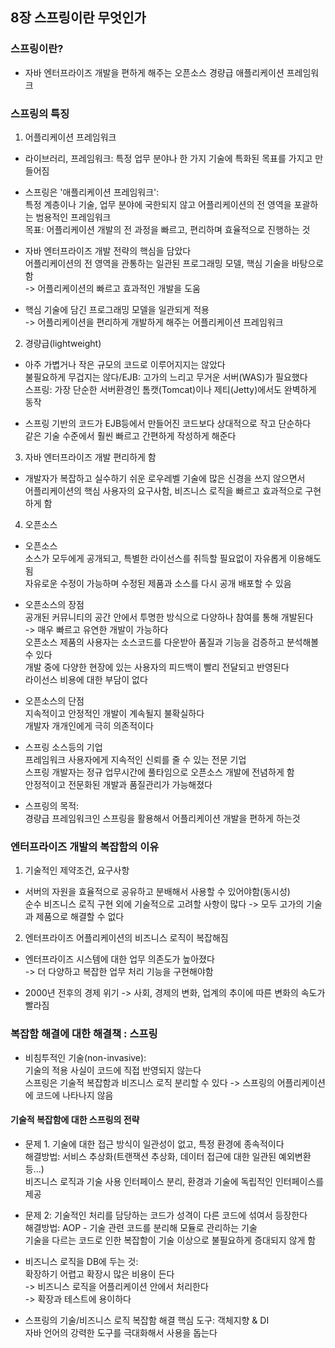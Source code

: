 ## 8장 스프링이란 무엇인가

### 스프링이란?

+ 자바 엔터프라이즈 개발을 편하게 해주는 오픈소스 경량급 애플리케이션 프레임워크

### 스프링의 특징

1. 어플리케이션 프레임워크

+ 라이브러리, 프레임워크: 특정 업무 분야나 한 가지 기술에 특화된 목표를 가지고 만들어짐

+ 스프링은 '애플리케이션 프레임워크':<br>
특정 계층이나 기술, 업무 분야에 국한되지 않고 어플리케이션의 전 영역을 포괄하는 범용적인 프레임워크<br>
목표: 어플리케이션 개발의 전 과정을 빠르고, 편리하며 효율적으로 진행하는 것<br>


+ 자바 엔터프라이즈 개발 전략의 핵심을 담았다<br>
어플리케이션의 전 영역을 관통하는 일관된 프로그래밍 모델, 핵심 기술을 바탕으로 함<br>
-> 어플리케이션의 빠르고 효과적인 개발을 도움


+ 핵심 기술에 담긴 프로그래밍 모델을 일관되게 적용<br>
-> 어플리케이션을 편리하게 개발하게 해주는 어플리케이션 프레임워크

2. 경량급(lightweight)

+ 아주 가볍거나 작은 규모의 코드로 이루어지지는 않았다<br>
불필요하게 무겁지는 않다/EJB: 고가의 느리고 무거운 서버(WAS)가 필요했다<br>
스프링: 가장 단순한 서버환경인 톰캣(Tomcat)이나 제티(Jetty)에서도 완벽하게 동작


+ 스프링 기반의 코드가 EJB등에서 만들어진 코드보다 상대적으로 작고 단순하다<br>
같은 기술 수준에서 훨씬 빠르고 간편하게 작성하게 해준다

3. 자바 엔터프라이즈 개발 편리하게 함

+ 개발자가 복잡하고 실수하기 쉬운 로우레벨 기술에 많은 신경을 쓰지 않으면서<br>
어플리케이션의 핵심 사용자의 요구사함, 비즈니스 로직을 빠르고 효과적으로 구현하게 함

4. 오픈소스

+ 오픈소스<br>
소스가 모두에게 공개되고, 특별한 라이선스를 취득할 필요없이 자유롭게 이용해도 됨<br>
자유로운 수정이 가능하며 수정된 제품과 소스를 다시 공개 배포할 수 있음


+ 오픈소스의 장점<br>
공개된 커뮤니티의 공간 안에서 투명한 방식으로 다양하나 참여를 통해 개발된다<br>
-> 매우 빠르고 유연한 개발이 가능하다<br>
오픈소스 제품의 사용자는 소스코드를 다운받아 품질과 기능을 검증하고 분석해볼 수 있다<br>
개발 중에 다양한 현장에 있는 사용자의 피드백이 빨리 전달되고 반영된다<br>
라이선스 비용에 대한 부담이 없다


+ 오픈소스의 단점<br>
지속적이고 안정적인 개발이 계속될지 불확실하다<br>
개발자 개개인에게 극히 의존적이다

+ 스프링 소스등의 기업<br>
프레임워크 사용자에게 지속적인 신뢰를 줄 수 있는 전문 기업<br>
스프링 개발자는 정규 업무시간에 풀타임으로 오픈소스 개발에 전념하게 함<br>
안정적이고 전문화된 개발과 품질관리가 가능해졌다


+ 스프링의 목적:<br>
경량급 프레임워크인 스프링을 활용해서 어플리케이션 개발을 편하게 하는것


### 엔터프라이즈 개발의 복잡함의 이유

1. 기술적인 제약조건, 요구사항

+ 서버의 자원을 효율적으로 공유하고 분배해서 사용할 수 있어야함(동시성)<br>
순수 비즈니스 로직 구현 외에 기술적으로 고려할 사항이 많다 -> 모두 고가의 기술과 제품으로 해결할 수 없다

2. 엔터프라이즈 어플리케이션의 비즈니스 로직이 복잡해짐

+ 엔터프라이즈 시스템에 대한 업무 의존도가 높아졌다<br>
-> 더 다양하고 복잡한 업무 처리 기능을 구현해야함


+ 2000년 전후의 경제 위기 -> 사회, 경제의 변화, 업계의 추이에 따른 변화의 속도가 빨라짐

### 복잡함 해결에 대한 해결책 : 스프링

+ 비침투적인 기술(non-invasive):<br>
기술의 적용 사실이 코드에 직접 반영되지 않는다<br>
스프링은 기술적 복잡함과 비즈니스 로직 분리할 수 있다 -> 스프링의 어플리케이션에 코드에 나타나지 않음


#### 기술적 복잡함에 대한 스프링의 전략

+ 문제 1. 기술에 대한 접근 방식이 일관성이 없고, 특정 환경에 종속적이다<br>
해결방법: 서비스 추상화(트랜잭션 추상화, 데이터 접근에 대한 일관된 예외변환 등...)<br>
비즈니스 로직과 기술 사용 인터페이스 분리, 환경과 기술에 독립적인 인터페이스를 제공


+ 문제 2: 기술적인 처리를 담당하는 코드가 성격이 다른 코드에 섞여서 등장한다<br>
해결방법: AOP - 기술 관련 코드를 분리해 모듈로 관리하는 기술<br>
기술을 다르는 코드로 인한 복잡함이 기술  이상으로 불필요하게 증대되지 않게 함

+ 비즈니스 로직을 DB에 두는 것:<br>
확장하기 어렵고 확장시 많은 비용이 든다<br>
-> 비즈니스 로직을 어플리케이션 안에서 처리한다<br>
-> 확장과 테스트에 용이하다


+ 스프링의 기술/비즈니스 로직 복잡함 해결 핵심 도구: 객체지향 & DI<br>
자바 언어의 강력한 도구를 극대화해서 사용을 돕는다<br>

